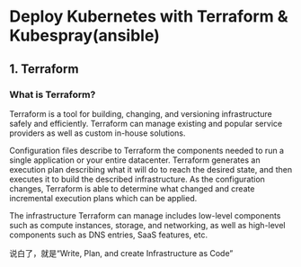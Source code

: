 # Deploy Kubernetes with Terraform & Kubespray(ansible)


## 1. Terraform

### What is Terraform?

Terraform is a tool for building, changing, and versioning infrastructure safely and efficiently. Terraform can manage existing and popular service providers as well as custom in-house solutions.

Configuration files describe to Terraform the components needed to run a single application or your entire datacenter. Terraform generates an execution plan describing what it will do to reach the desired state, and then executes it to build the described infrastructure. As the configuration changes, Terraform is able to determine what changed and create incremental execution plans which can be applied.

The infrastructure Terraform can manage includes low-level components such as compute instances, storage, and networking, as well as high-level components such as DNS entries, SaaS features, etc.

说白了，就是“Write, Plan, and create Infrastructure as Code”
<!--stackedit_data:
eyJoaXN0b3J5IjpbLTkzMjEzMzc0NSwtOTc0MTYzODU4XX0=
-->